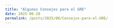 ```yaml
---
title: "Algunos Consejos para el GRE"
date: 2025-06-20
permalink: /posts/2025/08/Consejos-para-el-GRE/
---
```


<!-- ## Links útiles
- [Princeton Review]()
- [Kaplan]()
- [Manhattan Prep]()
- [Magoosh]()
- [ETS (Official GRE website)]()

## Información General

### ¿Qué es el GRE?

El GRE es como el hermano soberbio del examen de ingreso a la universidad. ¿Por qué soberbio? Porque es realmente muy parecido a lo que te toma cualquier ingreso, e inclusive más facil, solo que expuesto de forma pomposa para que se te complique un cachito resolverlo bien. Es básicamente una prueba que inventaron para ver si estás listo para aguantar el ritmo de un posgrado sin volverte loco en el intento (o al menos eso cuentan, en algunos años les digo. O no.).

¿Qué te van a hacer sufrir en este examen? Mirá:
- Te van a hacer escribir ensayos como si fueras el próximo Borges (esa es la parte de Escritura Analítica).
- Te van a hacer leer textos que parecen escritos por filósofos pasados de Rivotril (esa es la parte Verbal).
- Y para rematar, te van a hacer recordar toda la matemática que juraste olvidar después del secundario (esa es la parte Cuantitativa).

Todo esto en unas 2 horas, más o menos. Sí, ya sé, suena como una tortura, pero tranqui, que no es tan grave como parece.

La mayoría de las preguntas son multiple choice, así que siempre tenés una chance de acertar, incluso si estás más perdido que turista en el subte. Ahora, hablemos de puntuaciones: para las secciones de Verbal y Cuantitativa, la cosa va de 130 a 170. ¿Y sabés qué es lo loco? Que 130 no es un cero pelado. Es como si te dieran una base de "gracias por venir" solo por sentarte a hacer el examen. Ojo, esto no quiere decir que vayas a sacar 130 si contestás todo mal (ojalá fuera tan fácil, ¿no?). La cosa es más complicada, pero la buena noticia es que es muy difícil sacar menos de 140. Así que si estás teniendo un día horrible, al menos sabés que no vas a terminar con un score que dé vergüenza ajena. Y para la frutilla del postre, la parte de Escritura se califica de 0 a 6. Acá no hay puntaje de consolación, pero hey, si sabés escribir tu nombre ya estás arriba de 0, ¿no?

En resumen, el GRE es como un pasaporte para el mundo de los posgrados. Es un dolor de cabeza, sí, pero si lo manejás bien, te puede abrir un montón de puertas. Capaz hasta te divertís un poco en el proceso...

### ¿Por qué es importante?

El GRE desempeña un papel importante en el proceso de admisión a programas de posgrado, especialmente en Estados Unidos y cada vez más en otros países (esto no estoy muy seguro, pero hace algunos años comenzaron a tomarlo más en cuenta). Su importancia radica en varios factores que los comités de admisión consideran fundamentales para evaluar a los candidatos.

En primer lugar, el GRE proporciona una métrica estandarizada que permite a las instituciones comparar candidatos de diversos orígenes académicos y geográficos. Esta estandarización es particularmente valiosa dado que los sistemas educativos y los métodos de evaluación varían significativamente entre países e incluso entre instituciones dentro de un mismo país. Así, el GRE actúa como un "nivelador del campo de juego", ofreciendo a todos los aspirantes la oportunidad de demostrar sus habilidades en igualdad de condiciones.

Además, el GRE evalúa habilidades consideradas esenciales para el éxito en estudios de posgrado, como el razonamiento analítico, el pensamiento crítico y la capacidad de comunicación escrita. Estas competencias son altamente valoradas en el ámbito académico avanzado, donde la investigación, el análisis y la expresión clara de ideas complejas son fundamentales.

Para muchas instituciones, el GRE sirve como un filtro inicial en el proceso de selección. Un buen puntaje puede destacar una aplicación, especialmente en campos muy competitivos o en programas de élite donde el número de solicitantes supera ampliamente las plazas disponibles. En algunos casos, un puntaje sobresaliente en el GRE puede compensar otras áreas menos fuertes en la aplicación de un estudiante, como un promedio académico algo menor.

Es importante notar que el GRE no solo influye en las decisiones de admisión, sino que también puede ser un factor determinante en la asignación de ayuda financiera y becas. Muchas instituciones utilizan los puntajes del GRE como parte de sus criterios para otorgar apoyo económico, lo que puede ser crucial para muchos estudiantes que buscan financiar sus estudios de posgrado.

En resumen, aunque el GRE es solo una parte del proceso de admisión, su importancia no debe subestimarse. Proporciona a las instituciones una herramienta valiosa para evaluar a los candidatos y a los estudiantes una oportunidad para destacarse en un campo altamente competitivo. Prepararse adecuadamente para el GRE puede abrir puertas a oportunidades educativas y profesionales significativas, haciendo que el esfuerzo invertido en el examen sea una inversión valiosa en el futuro académico y profesional de un individuo.

## Preparación

### ¿Cómo prepararse?
1. [Paso 1]
2. [Paso 2]
3. [Paso 3]

### ¿Cuánto tiempo se necesita?
[Estimación del tiempo de preparación recomendado]

### ¿Cuánto cuesta?
- Costo del examen: [precio]
- Materiales de estudio: [rango de precios]
- Cursos de preparación (opcional): [rango de precios]

## El Examen

### ¿Cómo se rinde?
[Descripción del proceso de rendición del examen]

### ¿Cómo se califica?
[Explicación del sistema de calificación]

### ¿Cómo se envían los resultados?
[Proceso de envío de resultados a las universidades]

### ¿Cómo se interpretan los resultados?
[Guía para entender las puntuaciones]

## Universidades y el GRE

### ¿Qué universidades lo piden?
[Lista o descripción general de universidades que requieren el GRE]

### ¿Qué universidades no lo piden?
[Lista o descripción general de universidades que no requieren el GRE]

## Estrategias según tu puntuación

### GRE Quant
- **¿Qué hago si me saqué más de 167?**: [Recomendaciones]
- **¿Qué hago si me saqué 165 o 166?**: [Recomendaciones]
- **¿Qué hago si me saqué menos de 165?**: [Recomendaciones]

### GRE Verbal
[Recomendaciones generales para la sección verbal]

### Analytical Writing
[Importancia y recomendaciones para esta sección]

## ¿Qué hacer si te fue mal en el GRE?
[Consejos y opciones para quienes obtuvieron una puntuación baja]

## Últimas recomendaciones
- [Recomendación 1]
- [Recomendación 2]
- [Recomendación 3] -->
